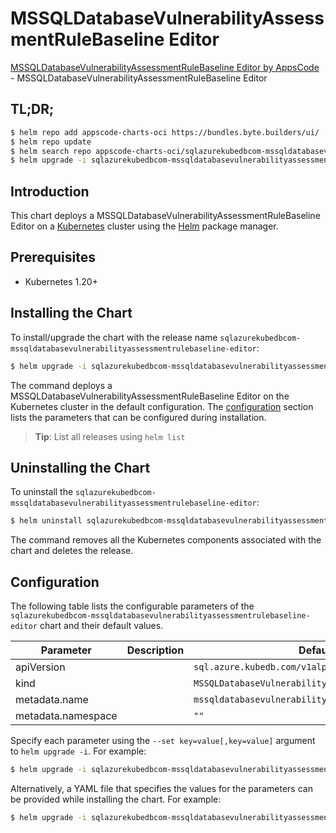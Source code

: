 # MSSQLDatabaseVulnerabilityAssessmentRuleBaseline Editor

[MSSQLDatabaseVulnerabilityAssessmentRuleBaseline Editor by AppsCode](https://appscode.com) - MSSQLDatabaseVulnerabilityAssessmentRuleBaseline Editor

## TL;DR;

```bash
$ helm repo add appscode-charts-oci https://bundles.byte.builders/ui/
$ helm repo update
$ helm search repo appscode-charts-oci/sqlazurekubedbcom-mssqldatabasevulnerabilityassessmentrulebaseline-editor --version=v0.11.0
$ helm upgrade -i sqlazurekubedbcom-mssqldatabasevulnerabilityassessmentrulebaseline-editor appscode-charts-oci/sqlazurekubedbcom-mssqldatabasevulnerabilityassessmentrulebaseline-editor -n default --create-namespace --version=v0.11.0
```

## Introduction

This chart deploys a MSSQLDatabaseVulnerabilityAssessmentRuleBaseline Editor on a [Kubernetes](http://kubernetes.io) cluster using the [Helm](https://helm.sh) package manager.

## Prerequisites

- Kubernetes 1.20+

## Installing the Chart

To install/upgrade the chart with the release name `sqlazurekubedbcom-mssqldatabasevulnerabilityassessmentrulebaseline-editor`:

```bash
$ helm upgrade -i sqlazurekubedbcom-mssqldatabasevulnerabilityassessmentrulebaseline-editor appscode-charts-oci/sqlazurekubedbcom-mssqldatabasevulnerabilityassessmentrulebaseline-editor -n default --create-namespace --version=v0.11.0
```

The command deploys a MSSQLDatabaseVulnerabilityAssessmentRuleBaseline Editor on the Kubernetes cluster in the default configuration. The [configuration](#configuration) section lists the parameters that can be configured during installation.

> **Tip**: List all releases using `helm list`

## Uninstalling the Chart

To uninstall the `sqlazurekubedbcom-mssqldatabasevulnerabilityassessmentrulebaseline-editor`:

```bash
$ helm uninstall sqlazurekubedbcom-mssqldatabasevulnerabilityassessmentrulebaseline-editor -n default
```

The command removes all the Kubernetes components associated with the chart and deletes the release.

## Configuration

The following table lists the configurable parameters of the `sqlazurekubedbcom-mssqldatabasevulnerabilityassessmentrulebaseline-editor` chart and their default values.

|     Parameter      | Description |                            Default                            |
|--------------------|-------------|---------------------------------------------------------------|
| apiVersion         |             | <code>sql.azure.kubedb.com/v1alpha1</code>                    |
| kind               |             | <code>MSSQLDatabaseVulnerabilityAssessmentRuleBaseline</code> |
| metadata.name      |             | <code>mssqldatabasevulnerabilityassessmentrulebaseline</code> |
| metadata.namespace |             | <code>""</code>                                               |


Specify each parameter using the `--set key=value[,key=value]` argument to `helm upgrade -i`. For example:

```bash
$ helm upgrade -i sqlazurekubedbcom-mssqldatabasevulnerabilityassessmentrulebaseline-editor appscode-charts-oci/sqlazurekubedbcom-mssqldatabasevulnerabilityassessmentrulebaseline-editor -n default --create-namespace --version=v0.11.0 --set apiVersion=sql.azure.kubedb.com/v1alpha1
```

Alternatively, a YAML file that specifies the values for the parameters can be provided while
installing the chart. For example:

```bash
$ helm upgrade -i sqlazurekubedbcom-mssqldatabasevulnerabilityassessmentrulebaseline-editor appscode-charts-oci/sqlazurekubedbcom-mssqldatabasevulnerabilityassessmentrulebaseline-editor -n default --create-namespace --version=v0.11.0 --values values.yaml
```
